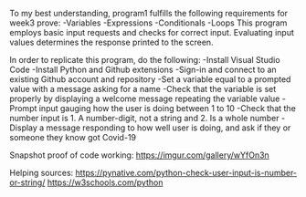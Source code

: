 To my best understanding, program1 fulfills the following requirements for week3 prove:
    -Variables
    -Expressions
    -Conditionals
    -Loops
This program employs basic input requests and checks for correct input. Evaluating input values determines the response printed to the screen. 

In order to replicate this program, do the following: 
    -Install Visual Studio Code
    -Install Python and Github extensions
    -Sign-in and connect to an existing Github account and repository
    -Set a variable equal to a prompted value with a message asking for a name
    -Check that the variable is set properly by displaying a welcome message repeating the variable value
    -Prompt input gauging how the user is doing between 1 to 10
    -Check that the number input is 1. A number-digit, not a string and 2. Is a whole number
    -Display a message responding to how well user is doing, and ask if they or someone they know got Covid-19


Snapshot proof of code working: https://imgur.com/gallery/wYfOn3n

Helping sources: 
https://pynative.com/python-check-user-input-is-number-or-string/
https://w3schools.com/python
